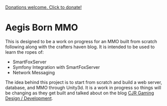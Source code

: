 <a href="https://www.paypal.com/cgi-bin/webscr?business=cjrgaming@gmail.com&cmd=_donations&lc=US&item_name=AegisBorn+MMO+Development&currency_code=USD">Donations welcome. Click to donate!</a>

Aegis Born MMO
=======
This is designed to be a work on progress for an MMO built from scratch following along with the crafters haven blog. It is intended to be used to learn the ropes of:

* SmartFoxServer
* Symfony Integration with SmartFoxServer
* Network Messaging

The idea behind this project is to start from scratch and build a web server, database, and MMO through Unity3d. It is a work in progress so things will be changing as they get built and talked about on the blog <a href="http://mmocraftershaven.blogspot.com/">CJR Gaming Design / Development</a>.
